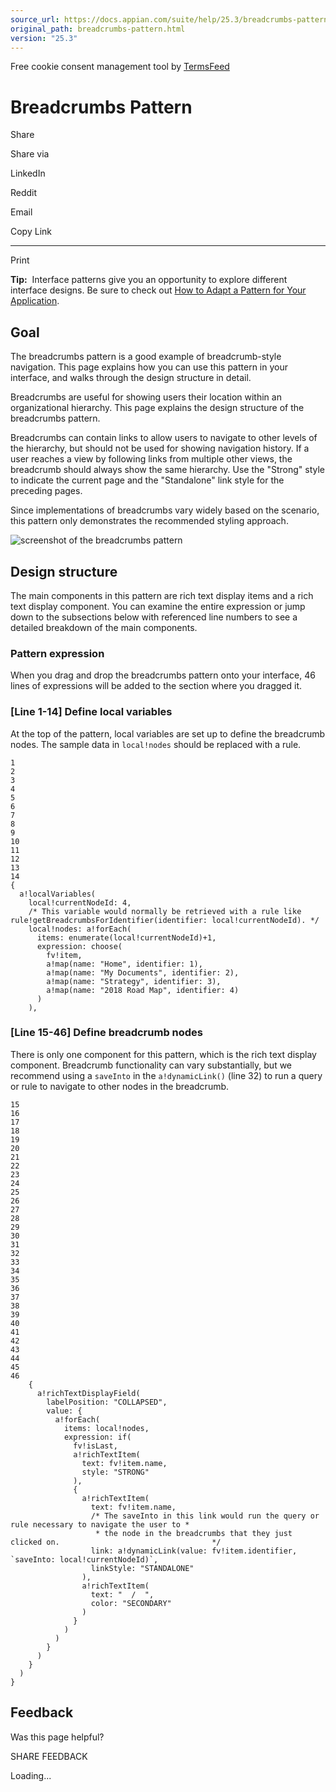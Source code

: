 ```yaml
---
source_url: https://docs.appian.com/suite/help/25.3/breadcrumbs-pattern.html
original_path: breadcrumbs-pattern.html
version: "25.3"
---
```


Free cookie consent management tool by [TermsFeed](https://www.termsfeed.com/)

# Breadcrumbs Pattern

Share

Share via

LinkedIn

Reddit

Email

Copy Link

* * *

Print

**Tip:**  Interface patterns give you an opportunity to explore different interface designs. Be sure to check out [How to Adapt a Pattern for Your Application](Adapt_a_SAIL_Recipe_to_Work_with_My_Applications.html).

## Goal

The breadcrumbs pattern is a good example of breadcrumb-style navigation. This page explains how you can use this pattern in your interface, and walks through the design structure in detail.

Breadcrumbs are useful for showing users their location within an organizational hierarchy. This page explains the design structure of the breadcrumbs pattern.

Breadcrumbs can contain links to allow users to navigate to other levels of the hierarchy, but should not be used for showing navigation history. If a user reaches a view by following links from multiple other views, the breadcrumb should always show the same hierarchy. Use the "Strong" style to indicate the current page and the "Standalone" link style for the preceding pages.

Since implementations of breadcrumbs vary widely based on the scenario, this pattern only demonstrates the recommended styling approach.

![screenshot of the breadcrumbs pattern](images/patterns/breadcrumbs_pattern.png)

## Design structure

The main components in this pattern are rich text display items and a rich text display component. You can examine the entire expression or jump down to the subsections below with referenced line numbers to see a detailed breakdown of the main components.

### Pattern expression

When you drag and drop the breadcrumbs pattern onto your interface, 46 lines of expressions will be added to the section where you dragged it.

### \[Line 1-14\] Define local variables

At the top of the pattern, local variables are set up to define the breadcrumb nodes. The sample data in `local!nodes` should be replaced with a rule.

```sail
1
2
3
4
5
6
7
8
9
10
11
12
13
14
{
  a!localVariables(
    local!currentNodeId: 4,
    /* This variable would normally be retrieved with a rule like rule!getBreadcrumbsForIdentifier(identifier: local!currentNodeId). */
    local!nodes: a!forEach(
      items: enumerate(local!currentNodeId)+1,
      expression: choose(
        fv!item,
        a!map(name: "Home", identifier: 1),
        a!map(name: "My Documents", identifier: 2),
        a!map(name: "Strategy", identifier: 3),
        a!map(name: "2018 Road Map", identifier: 4)
      )
    ),
```

### \[Line 15-46\] Define breadcrumb nodes

There is only one component for this pattern, which is the rich text display component. Breadcrumb functionality can vary substantially, but we recommend using a `saveInto` in the `a!dynamicLink()` (line 32) to run a query or rule to navigate to other nodes in the breadcrumb.

```sail
15
16
17
18
19
20
21
22
23
24
25
26
27
28
29
30
31
32
33
34
35
36
37
38
39
40
41
42
43
44
45
46
    {
      a!richTextDisplayField(
        labelPosition: "COLLAPSED",
        value: {
          a!forEach(
            items: local!nodes,
            expression: if(
              fv!isLast,
              a!richTextItem(
                text: fv!item.name,
                style: "STRONG"
              ),
              {
                a!richTextItem(
                  text: fv!item.name,
                  /* The saveInto in this link would run the query or rule necessary to navigate the user to *
                   * the node in the breadcrumbs that they just clicked on.                                  */
                  link: a!dynamicLink(value: fv!item.identifier, `saveInto: local!currentNodeId)`,
                  linkStyle: "STANDALONE"
                ),
                a!richTextItem(
                  text: "  /  ",
                  color: "SECONDARY"
                )
              }
            )
          )
        }
      )
    }
  )
}
```

## Feedback

Was this page helpful?

SHARE FEEDBACK

Loading...